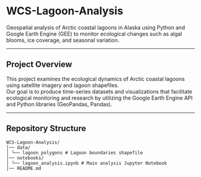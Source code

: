 # WCS-Lagoon-Analysis
Geospatial analysis of Arctic coastal lagoons in Alaska using Python and Google Earth Engine (GEE) to monitor ecological changes such as algal blooms, ice coverage, and seasonal variation.

---

## Project Overview
This project examines the ecological dynamics of Arctic coastal lagoons using satellite imagery and lagoon shapefiles.  
Our goal is to produce time-series datasets and visualizations that facilitate ecological monitoring and research by utilizing the Google Earth Engine API and Python libraries (GeoPandas, Pandas).

---

## Repository Structure
```
WCS-Lagoon-Analysis/
│── data/
│ └── lagoon_polygons # Lagoon boundaries shapefile
│── notebooks/
│ └── lagoon_analysis.ipynb # Main analysis Jupyter Notebook
│── README.md
```
